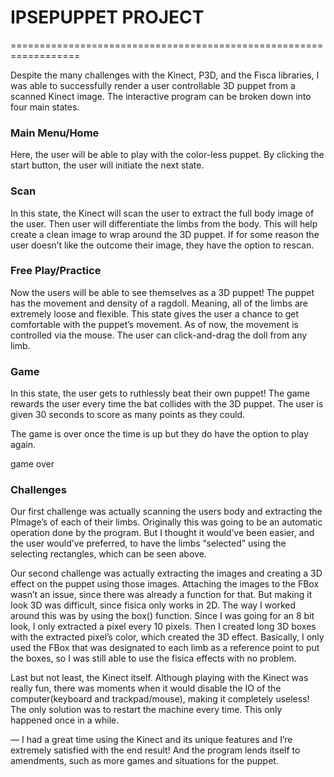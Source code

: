 # IPSEPUPPET PROJECT 
==================================================================


Despite the many challenges with the Kinect, P3D, and the Fisca libraries, I was able to 
successfully render a user controllable 3D puppet from a scanned Kinect image. 
The interactive program can be broken down into four main states. 

### Main Menu/Home 

Here, the user will be able to play with the color-less puppet. By clicking the start button, the user will initiate the next state. 

### Scan

In this state, the Kinect will scan the user to extract the full body image of the user. Then user will differentiate the limbs from the body. 
This will help create a clean image to wrap around the 3D puppet. If for some reason the user doesn’t like the outcome their image, they have the option to rescan. 

### Free Play/Practice 

Now the users will be able to see themselves as a 3D puppet! The puppet has the movement and density of a ragdoll. 
Meaning, all of the limbs are extremely loose and flexible. This state gives the user a chance to get comfortable with the puppet’s movement. 
As of now, the movement is controlled via the mouse. The user can click-and-drag the doll from any limb.

### Game 

In this state, the user gets to ruthlessly beat their own puppet! The game rewards the user every time the bat collides with the 3D puppet. 
The user is given 30 seconds to score as many points as they could. 


The game is over once the time is up but they do have the option to play again. 

game over

### Challenges

Our first challenge was actually scanning the users body and extracting the PImage’s of each of their limbs. 
Originally this was going to be an automatic operation done by the program. 
But I thought it would’ve been easier, and the user would’ve preferred, to have the limbs “selected” using the selecting rectangles, which can be seen above.

Our second challenge was actually extracting the images and creating a 3D effect on the puppet using those images. 
Attaching the images to the FBox wasn’t an issue, since there was already a function for that. 
But making it look 3D was difficult, since fisica only works in 2D. 
The way I worked around this was by using the box() function. 
Since I was going for an 8 bit look, I only extracted a pixel every 10 pixels. 
Then I created long 3D boxes with the extracted pixel’s color, which created the 3D effect. 
Basically, I only used the FBox that was designated to each limb as a reference point to put the boxes, so I was still able to use the fisica effects with no problem. 

Last but not least, the Kinect itself. 
Although playing with the Kinect was really fun, there was moments when it would disable the IO of the computer(keyboard and trackpad/mouse), making it completely useless! 
The only solution was to restart the machine every time. This only happened once in a while.


— I had a great time using the Kinect and its unique features and I’re extremely satisfied with the end result! 
And the program lends itself to amendments, such as more games and situations for the puppet.

